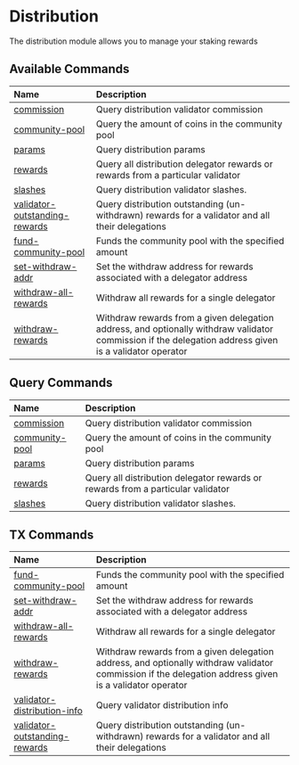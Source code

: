 # Distribution

The distribution module allows you to manage your staking rewards

## Available Commands

| Name | Description |
| :--- | :--- |
| [commission](distribution.md#terpd-query-distribution-commission) | Query distribution validator commission |
| [community-pool](distribution.md#query-distribution-community-pool) | Query the amount of coins in the community pool |
| [params](distribution.md#query-distribution-rewards) | Query distribution params |
| [rewards](distribution.md#query-distribution-rewards) | Query all distribution delegator rewards or rewards from a particular validator |
| [slashes](distribution.md#query-distribution-slashes) | Query distribution validator slashes. |
| [validator-outstanding-rewards](distribution.md#query-distribution-validator-outstanding-rewards) | Query distribution outstanding \(un-withdrawn\) rewards for a validator and all their delegations |
| [fund-community-pool](distribution.md#tx-distribution-fund-community-pool) | Funds the community pool with the specified amount |
| [set-withdraw-addr](distribution.md#tx-distribution-set-withdraw-addr) | Set the withdraw address for rewards associated with a delegator address |
| [withdraw-all-rewards](distribution.md#tx-distribution-withdraw-all-rewards) | Withdraw all rewards for a single delegator |
| [withdraw-rewards](distribution.md#tx-distribution-withdraw-rewards) | Withdraw rewards from a given delegation address, and optionally withdraw validator commission if the delegation address given is a validator operator |


## Query Commands
| Name | Description |
| :--- | :--- |
| [commission](distribution.md#terpd-query-distribution-commission) | Query distribution validator commission |
| [community-pool](distribution.md#query-distribution-community-pool) | Query the amount of coins in the community pool |
| [params](distribution.md#query-distribution-rewards) | Query distribution params |
| [rewards](distribution.md#query-distribution-rewards) | Query all distribution delegator rewards or rewards from a particular validator |
| [slashes](distribution.md#query-distribution-slashes) | Query distribution validator slashes. |

## TX Commands

| Name | Description |
| :--- | :--- |
| [fund-community-pool](distribution.md#tx-distribution-fund-community-pool) | Funds the community pool with the specified amount |
| [set-withdraw-addr](distribution.md#tx-distribution-set-withdraw-addr) | Set the withdraw address for rewards associated with a delegator address |
| [withdraw-all-rewards](distribution.md#tx-distribution-withdraw-all-rewards) | Withdraw all rewards for a single delegator |
| [withdraw-rewards](distribution.md#tx-distribution-withdraw-rewards) | Withdraw rewards from a given delegation address, and optionally withdraw validator commission if the delegation address given is a validator operator |
| [validator-distribution-info](distribution.md#query-distribution-validator-outstanding-rewards) | Query validator distribution info |
| [validator-outstanding-rewards](distribution.md#query-distribution-validator-outstanding-rewards) | Query distribution outstanding \(un-withdrawn\) rewards for a validator and all their delegations |
